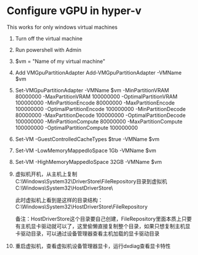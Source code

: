 # Configure vGPU in hyper-v

This works for only windows virtual machines

1. Turn off the virtual machine
   
2. Run powershell with Admin

3. $vm = "Name of my virtual machine"

4. Add VMGpuPartitionAdapter
    Add-VMGpuPartitionAdapter -VMName $vm

5. Set-VMGpuPartitionAdapter -VMName $vm -MinPartitionVRAM 80000000 -MaxPartitionVRAM 100000000 -OptimalPartitionVRAM 100000000 -MinPartitionEncode 80000000 -MaxPartitionEncode 100000000 -OptimalPartitionEncode 100000000 -MinPartitionDecode 80000000 -MaxPartitionDecode 100000000 -OptimalPartitionDecode 100000000 -MinPartitionCompute 80000000 -MaxPartitionCompute 100000000 -OptimalPartitionCompute 100000000

6. Set-VM -GuestControlledCacheTypes $true -VMName $vm

7. Set-VM -LowMemoryMappedIoSpace 1Gb -VMName $vm

8. Set-VM -HighMemoryMappedIoSpace 32GB -VMName $vm

9.  虚拟机开机，从主机上复制C:\Windows\System32\DriverStore\FileRepository目录到虚拟机C:\Windows\System32\HostDriverStore\

    此时虚拟机上看到是这样的目录结构：C:\Windows\System32\HostDriverStore\FileRepository

    备注：HostDriverStore这个目录要自己创建，FileRepository里面本质上只要有主机显卡驱动就可以了，这里偷懒直接复制整个目录，如果只想复制主机显卡驱动目录，可以通过设备管理器查看主机加载的显卡驱动目录

10. 重启虚拟机，查看虚拟机设备管理器显卡，运行dxdiag查看显卡特性
